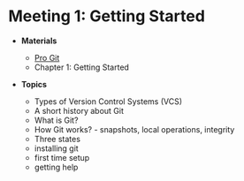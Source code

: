 # Meeting 1: Getting Started
- **Materials**
    - [Pro Git](https://git-scm.com/book/en/v2)
    - Chapter 1: Getting Started

- **Topics**
    - Types of Version Control Systems (VCS)
    - A short history about Git
    - What is Git?
    - How Git works? - snapshots, local operations, integrity
    - Three states
    - installing git
    - first time setup
    - getting help
